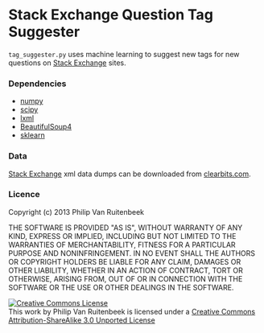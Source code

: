 # Stack Exchange Question Tag Suggester

`tag_suggester.py` uses machine learning to suggest new tags for new questions on [Stack Exchange][se] sites.

### Dependencies
* [numpy](http://www.scipy.org/Download)
* [scipy](http://www.scipy.org/Download)
* [lxml](http://lxml.de/installation.html#installation)
* [BeautifulSoup4](http://www.crummy.com/software/BeautifulSoup/bs4/doc/#installing-beautiful-soup)
* [sklearn](http://scikit-learn.org/stable/install.html)

### Data
[Stack Exchange][se] xml data dumps can be downloaded from [clearbits.com](http://www.clearbits.net/creators/146-stack-exchange-data-dump).

### Licence
Copyright (c) 2013 Philip Van Ruitenbeek

THE SOFTWARE IS PROVIDED "AS IS", WITHOUT WARRANTY OF ANY KIND, EXPRESS OR IMPLIED, INCLUDING BUT NOT LIMITED TO THE WARRANTIES OF MERCHANTABILITY, FITNESS FOR A PARTICULAR PURPOSE AND NONINFRINGEMENT. IN NO EVENT SHALL THE AUTHORS OR COPYRIGHT HOLDERS BE LIABLE FOR ANY CLAIM, DAMAGES OR OTHER LIABILITY, WHETHER IN AN ACTION OF CONTRACT, TORT OR OTHERWISE, ARISING FROM, OUT OF OR IN CONNECTION WITH THE SOFTWARE OR THE USE OR OTHER DEALINGS IN THE SOFTWARE.

<a rel="license" href="http://creativecommons.org/licenses/by-sa/3.0/deed.en_US"><img alt="Creative Commons License" style="border-width:0" src="http://i.creativecommons.org/l/by-sa/3.0/88x31.png" /></a><br />This work by <span xmlns:cc="http://creativecommons.org/ns#" property="cc:attributionName">Philip Van Ruitenbeek</span> is licensed under a <a rel="license" href="http://creativecommons.org/licenses/by-sa/3.0/deed.en_US">Creative Commons Attribution-ShareAlike 3.0 Unported License</a>

  [se]: http://stackexchange.com/
